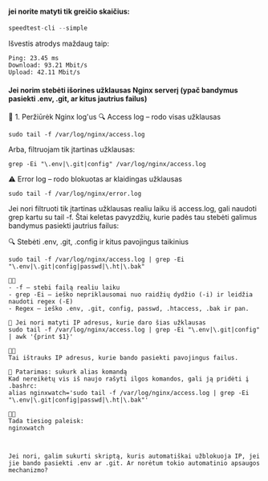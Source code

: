 #### jei norite matyti tik greičio skaičius:

```python
speedtest-cli --simple
```


Išvestis atrodys maždaug taip:
```
Ping: 23.45 ms
Download: 93.21 Mbit/s
Upload: 42.11 Mbit/s
```

#### Jei norim stebėti išorines užklausas Nginx serverį (ypač bandymus pasiekti .env, .git, ar kitus jautrius failus)

📄 1. Peržiūrėk Nginx log'us
🔍 Access log – rodo visas užklausas
```
sudo tail -f /var/log/nginx/access.log
```

Arba, filtruojam tik įtartinas užklausas:
```
grep -Ei "\.env|\.git|config" /var/log/nginx/access.log
```

⚠️ Error log – rodo blokuotas ar klaidingas užklausas
```
sudo tail -f /var/log/nginx/error.log
```




Jei nori filtruoti tik įtartinas užklausas realiu laiku iš access.log, gali naudoti grep kartu su tail -f. Štai keletas pavyzdžių, kurie padės tau stebėti galimus bandymus pasiekti jautrius failus:

🔍 Stebėti .env, .git, .config ir kitus pavojingus taikinius
```
sudo tail -f /var/log/nginx/access.log | grep -Ei "\.env|\.git|config|passwd|\.ht|\.bak"


- -f – stebi failą realiu laiku
- grep -Ei – ieško nepriklausomai nuo raidžių dydžio (-i) ir leidžia naudoti regex (-E)
- Regex – ieško .env, .git, config, passwd, .htaccess, .bak ir pan.

📌 Jei nori matyti IP adresus, kurie daro šias užklausas
sudo tail -f /var/log/nginx/access.log | grep -Ei "\.env|\.git|config" | awk '{print $1}'


Tai ištrauks IP adresus, kurie bando pasiekti pavojingus failus.

🧠 Patarimas: sukurk alias komandą
Kad nereikėtų vis iš naujo rašyti ilgos komandos, gali ją pridėti į .bashrc:
alias nginxwatch='sudo tail -f /var/log/nginx/access.log | grep -Ei "\.env|\.git|config|passwd|\.ht|\.bak"'


Tada tiesiog paleisk:
nginxwatch



Jei nori, galim sukurti skriptą, kuris automatiškai užblokuoja IP, jei jie bando pasiekti .env ar .git. Ar norėtum tokio automatinio apsaugos mechanizmo?

